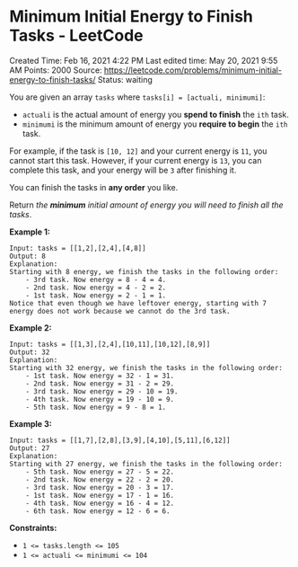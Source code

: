 # Minimum Initial Energy to Finish Tasks - LeetCode

Created Time: Feb 16, 2021 4:22 PM
Last edited time: May 20, 2021 9:55 AM
Points: 2000
Source: https://leetcode.com/problems/minimum-initial-energy-to-finish-tasks/
Status: waiting

You are given an array `tasks` where `tasks[i] = [actuali, minimumi]`:

- `actuali` is the actual amount of energy you **spend to finish** the `ith` task.
- `minimumi` is the minimum amount of energy you **require to begin** the `ith` task.

For example, if the task is `[10, 12]` and your current energy is `11`, you cannot start this task. However, if your current energy is `13`, you can complete this task, and your energy will be `3` after finishing it.

You can finish the tasks in **any order** you like.

Return *the **minimum** initial amount of energy you will need* *to finish all the tasks*.

**Example 1:**

```
Input: tasks = [[1,2],[2,4],[4,8]]
Output: 8
Explanation:
Starting with 8 energy, we finish the tasks in the following order:
    - 3rd task. Now energy = 8 - 4 = 4.
    - 2nd task. Now energy = 4 - 2 = 2.
    - 1st task. Now energy = 2 - 1 = 1.
Notice that even though we have leftover energy, starting with 7 energy does not work because we cannot do the 3rd task.
```

**Example 2:**

```
Input: tasks = [[1,3],[2,4],[10,11],[10,12],[8,9]]
Output: 32
Explanation:
Starting with 32 energy, we finish the tasks in the following order:
    - 1st task. Now energy = 32 - 1 = 31.
    - 2nd task. Now energy = 31 - 2 = 29.
    - 3rd task. Now energy = 29 - 10 = 19.
    - 4th task. Now energy = 19 - 10 = 9.
    - 5th task. Now energy = 9 - 8 = 1.
```

**Example 3:**

```
Input: tasks = [[1,7],[2,8],[3,9],[4,10],[5,11],[6,12]]
Output: 27
Explanation:
Starting with 27 energy, we finish the tasks in the following order:
    - 5th task. Now energy = 27 - 5 = 22.
    - 2nd task. Now energy = 22 - 2 = 20.
    - 3rd task. Now energy = 20 - 3 = 17.
    - 1st task. Now energy = 17 - 1 = 16.
    - 4th task. Now energy = 16 - 4 = 12.
    - 6th task. Now energy = 12 - 6 = 6.

```

**Constraints:**

- `1 <= tasks.length <= 105`
- `1 <= actual​i <= minimumi <= 104`